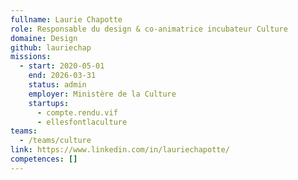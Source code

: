 ```yaml
---
fullname: Laurie Chapotte
role: Responsable du design & co-animatrice incubateur Culture
domaine: Design
github: lauriechap
missions:
  - start: 2020-05-01
    end: 2026-03-31
    status: admin
    employer: Ministère de la Culture
    startups:
      - compte.rendu.vif
      - ellesfontlaculture
teams:
  - /teams/culture
link: https://www.linkedin.com/in/lauriechapotte/
competences: []
---
```


